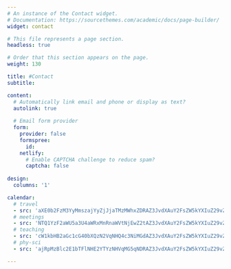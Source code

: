 ```yaml
---
# An instance of the Contact widget.
# Documentation: https://sourcethemes.com/academic/docs/page-builder/
widget: contact

# This file represents a page section.
headless: true

# Order that this section appears on the page.
weight: 130

title: #Contact
subtitle: 

content:
  # Automatically link email and phone or display as text?
  autolink: true
  
  # Email form provider
  form: 
    provider: false
    formspree:
      id:
    netlify:
      # Enable CAPTCHA challenge to reduce spam?
      captcha: false
  
design:
  columns: '1'

calendar:
  # travel
  - src: 'aXE0b2FzM3YyMmszajYyZjJjaTMzMWhxZDRAZ3JvdXAuY2FsZW5kYXIuZ29vZ2xlLmNvbQ'
  # meetings
  - src: 'NTQ1YzF2aWU5a3U4aWRxMnRnaWVtNjEwZ2tAZ3JvdXAuY2FsZW5kYXIuZ29vZ2xlLmNvbQ'
  # teaching
  - src: 'cW1kbHB2aGc1cG40bXQzN2VqNHQ4c3NiMGdAZ3JvdXAuY2FsZW5kYXIuZ29vZ2xlLmNvbQ'
  # phy-sci
  - src: 'ajRpMzBlc2E1bTFlNHE2YTYzNHVqMG5qNDRAZ3JvdXAuY2FsZW5kYXIuZ29vZ2xlLmNvbQ'

---
```

